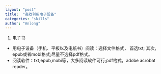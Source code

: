 ```yaml
---
layout: "post"
title:  "高效利用电子设备"
categories: "skills"
author: "Anlong"
---
```

1. 电子书  
- 用电子设备（手机、平板以及电纸书）阅读：选择文件格式， 首选txt; 其次，epub或者mobi格式;尽量不选择pdf格式。  
- 阅读软件：txt,epub,mobi等，大多阅读软件可行;pdf格式，adobe acrobat reader。  
